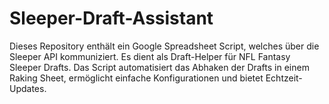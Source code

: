 # Sleeper-Draft-Assistant
Dieses Repository enthält ein Google Spreadsheet Script, welches über die Sleeper API kommuniziert. Es dient als Draft-Helper für NFL Fantasy Sleeper Drafts. Das Script automatisiert das Abhaken der Drafts in einem Raking Sheet, ermöglicht einfache Konfigurationen und bietet Echtzeit-Updates.
